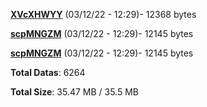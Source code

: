 [**XVcXHWYY**](/data/XVcXHWYY.txt) (03/12/22 - 12:29)- 12368 bytes

[**scpMNGZM**](/data/scpMNGZM.txt) (03/12/22 - 12:29)- 12145 bytes

[**scpMNGZM**](/data/scpMNGZM.txt) (03/12/22 - 12:29)- 12145 bytes

**Total Datas**: 6264

**Total Size**: 35.47 MB / 35.5 MB